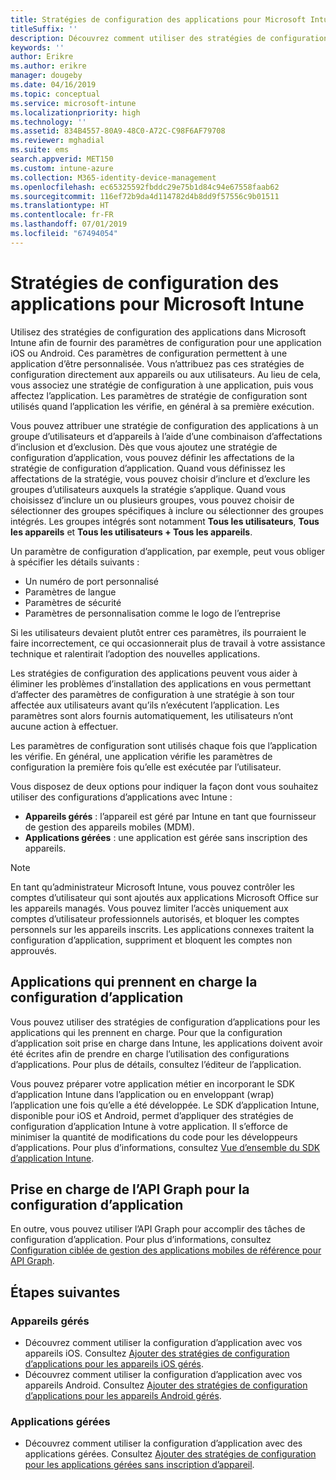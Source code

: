 ```yaml
---
title: Stratégies de configuration des applications pour Microsoft Intune
titleSuffix: ''
description: Découvrez comment utiliser des stratégies de configuration des applications sur un appareil iOS ou Android dans Microsoft Intune.
keywords: ''
author: Erikre
ms.author: erikre
manager: dougeby
ms.date: 04/16/2019
ms.topic: conceptual
ms.service: microsoft-intune
ms.localizationpriority: high
ms.technology: ''
ms.assetid: 834B4557-80A9-48C0-A72C-C98F6AF79708
ms.reviewer: mghadial
ms.suite: ems
search.appverid: MET150
ms.custom: intune-azure
ms.collection: M365-identity-device-management
ms.openlocfilehash: ec65325592fbddc29e75b1d84c94e67558faab62
ms.sourcegitcommit: 116ef72b9da4d114782d4b8dd9f57556c9b01511
ms.translationtype: HT
ms.contentlocale: fr-FR
ms.lasthandoff: 07/01/2019
ms.locfileid: "67494054"
---
```

# <a name="app-configuration-policies-for-microsoft-intune"></a>Stratégies de configuration des applications pour Microsoft Intune

Utilisez des stratégies de configuration des applications dans Microsoft Intune afin de fournir des paramètres de configuration pour une application iOS ou Android. Ces paramètres de configuration permettent à une application d’être personnalisée. Vous n’attribuez pas ces stratégies de configuration directement aux appareils ou aux utilisateurs. Au lieu de cela, vous associez une stratégie de configuration à une application, puis vous affectez l’application. Les paramètres de stratégie de configuration sont utilisés quand l’application les vérifie, en général à sa première exécution.

Vous pouvez attribuer une stratégie de configuration des applications à un groupe d’utilisateurs et d’appareils à l’aide d’une combinaison d’affectations d’inclusion et d’exclusion. Dès que vous ajoutez une stratégie de configuration d’application, vous pouvez définir les affectations de la stratégie de configuration d’application. Quand vous définissez les affectations de la stratégie, vous pouvez choisir d’inclure et d’exclure les groupes d’utilisateurs auxquels la stratégie s’applique. Quand vous choisissez d’inclure un ou plusieurs groupes, vous pouvez choisir de sélectionner des groupes spécifiques à inclure ou sélectionner des groupes intégrés. Les groupes intégrés sont notamment **Tous les utilisateurs**, **Tous les appareils** et **Tous les utilisateurs + Tous les appareils**.

Un paramètre de configuration d’application, par exemple, peut vous obliger à spécifier les détails suivants :

- Un numéro de port personnalisé
- Paramètres de langue
- Paramètres de sécurité
- Paramètres de personnalisation comme le logo de l’entreprise

Si les utilisateurs devaient plutôt entrer ces paramètres, ils pourraient le faire incorrectement, ce qui occasionnerait plus de travail à votre assistance technique et ralentirait l’adoption des nouvelles applications.

Les stratégies de configuration des applications peuvent vous aider à éliminer les problèmes d’installation des applications en vous permettant d’affecter des paramètres de configuration à une stratégie à son tour affectée aux utilisateurs avant qu’ils n’exécutent l’application. Les paramètres sont alors fournis automatiquement, les utilisateurs n’ont aucune action à effectuer.

Les paramètres de configuration sont utilisés chaque fois que l’application les vérifie. En général, une application vérifie les paramètres de configuration la première fois qu’elle est exécutée par l’utilisateur.

Vous disposez de deux options pour indiquer la façon dont vous souhaitez utiliser des configurations d’applications avec Intune :
 - **Appareils gérés** : l’appareil est géré par Intune en tant que fournisseur de gestion des appareils mobiles (MDM).
 - **Applications gérées** : une application est gérée sans inscription des appareils.

> [!NOTE]
> En tant qu’administrateur Microsoft Intune, vous pouvez contrôler les comptes d’utilisateur qui sont ajoutés aux applications Microsoft Office sur les appareils managés. Vous pouvez limiter l’accès uniquement aux comptes d’utilisateur professionnels autorisés, et bloquer les comptes personnels sur les appareils inscrits. Les applications connexes traitent la configuration d’application, suppriment et bloquent les comptes non approuvés.

## <a name="apps-that-support-app-configuration"></a>Applications qui prennent en charge la configuration d’application

Vous pouvez utiliser des stratégies de configuration d’applications pour les applications qui les prennent en charge. Pour que la configuration d’application soit prise en charge dans Intune, les applications doivent avoir été écrites afin de prendre en charge l’utilisation des configurations d’applications. Pour plus de détails, consultez l’éditeur de l’application.

Vous pouvez préparer votre application métier en incorporant le SDK d’application Intune dans l’application ou en enveloppant (wrap) l’application une fois qu’elle a été développée. Le SDK d’application Intune, disponible pour iOS et Android, permet d’appliquer des stratégies de configuration d’application Intune à votre application. Il s’efforce de minimiser la quantité de modifications du code pour les développeurs d’applications. Pour plus d’informations, consultez [Vue d’ensemble du SDK d’application Intune](app-sdk.md).

## <a name="graph-api-support-for-app-configuration"></a>Prise en charge de l’API Graph pour la configuration d’application

En outre, vous pouvez utiliser l’API Graph pour accomplir des tâches de configuration d’application. Pour plus d’informations, consultez [Configuration ciblée de gestion des applications mobiles de référence pour API Graph](https://graph.microsoft.io/docs/api-reference/beta/api/intune_mam_targetedmanagedappconfiguration_create).

## <a name="next-steps"></a>Étapes suivantes

### <a name="managed-devices"></a>Appareils gérés

 - Découvrez comment utiliser la configuration d’application avec vos appareils iOS.  Consultez [Ajouter des stratégies de configuration d’applications pour les appareils iOS gérés](app-configuration-policies-use-ios.md).
 - Découvrez comment utiliser la configuration d’application avec vos appareils Android.  Consultez [Ajouter des stratégies de configuration d’applications pour les appareils Android gérés](app-configuration-policies-use-android.md).

### <a name="managed-apps"></a>Applications gérées

 - Découvrez comment utiliser la configuration d’application avec des applications gérées. Consultez [Ajouter des stratégies de configuration pour les applications gérées sans inscription d’appareil](app-configuration-policies-managed-app.md).
